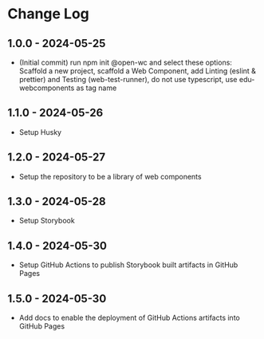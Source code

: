 # Change Log

## 1.0.0 - 2024-05-25
- (Initial commit) run npm init @open-wc and select these options: Scaffold a new project, scaffold a Web Component, add Linting (eslint & prettier) and Testing (web-test-runner), do not use typescript, use edu-webcomponents as tag name

## 1.1.0 - 2024-05-26
- Setup Husky

## 1.2.0 - 2024-05-27
- Setup the repository to be a library of web components

## 1.3.0 - 2024-05-28
- Setup Storybook

## 1.4.0 - 2024-05-30
- Setup GitHub Actions to publish Storybook built artifacts in GitHub Pages

## 1.5.0 - 2024-05-30
- Add docs to enable the deployment of GitHub Actions artifacts into GitHub Pages